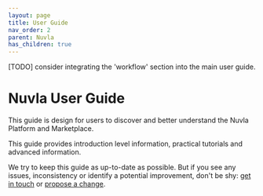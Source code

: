 ```yaml
---
layout: page
title: User Guide
nav_order: 2
parent: Nuvla
has_children: true
---
```


[TODO] consider integrating the 'workflow' section into the main user guide.

# Nuvla User Guide

This guide is design for users to discover and better understand the Nuvla Platform and Marketplace.

This guide provides introduction level information, practical tutorials and advanced information.

We try to keep this guide as up-to-date as possible.  But if you see any issues, inconsistency or identify a potential improvement, don't be shy: [get in touch](https://sixsq.com/contact) or [propose a change](https://github.com/nuvla/documentation/tree/master/docs/nuvla/user-guide.md).
